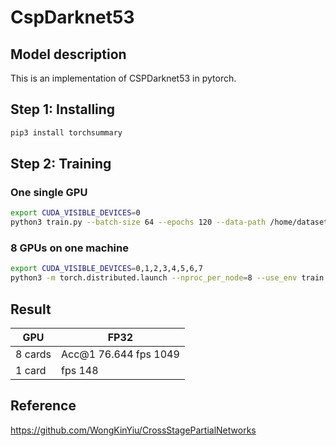 # CspDarknet53

## Model description

This is an implementation of CSPDarknet53 in pytorch.

## Step 1: Installing

```bash
pip3 install torchsummary
```

## Step 2: Training

### One single GPU

```bash
export CUDA_VISIBLE_DEVICES=0
python3 train.py --batch-size 64 --epochs 120 --data-path /home/datasets/cv/imagenet
```

### 8 GPUs on one machine
```bash
export CUDA_VISIBLE_DEVICES=0,1,2,3,4,5,6,7
python3 -m torch.distributed.launch --nproc_per_node=8 --use_env train.py --batch-size 64 --epochs 120 --data-path /home/datasets/cv/imagenet
```

## Result

| GPU         | FP32                                 |
| ----------- | ------------------------------------ |
| 8 cards     |  Acc@1 76.644     fps 1049           |
| 1 card      |                   fps 148            |

## Reference

https://github.com/WongKinYiu/CrossStagePartialNetworks
